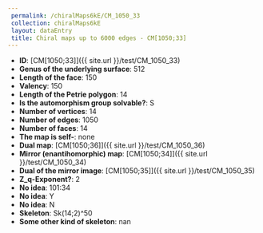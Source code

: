 ```yaml
--- 
 permalink: /chiralMaps6kE/CM_1050_33 
 collection: chiralMaps6kE
 layout: dataEntry
 title: Chiral maps up to 6000 edges - CM[1050;33]
---
```


- **ID**: [CM[1050;33]]({{ site.url }}/test/CM_1050_33)
- **Genus of the underlying surface**: 512
- **Length of the face**: 150
- **Valency**: 150
- **Length of the Petrie polygon**: 14
- **Is the automorphism group solvable?**: S
- **Number of vertices**: 14
- **Number of edges**: 1050
- **Number of faces**: 14
- **The map is self-**: none
- **Dual map**: [CM[1050;36]]({{ site.url }}/test/CM_1050_36)
- **Mirror (enantihomorphic) map**: [CM[1050;34]]({{ site.url }}/test/CM_1050_34)
- **Dual of the mirror image**: [CM[1050;35]]({{ site.url }}/test/CM_1050_35)
- **Z_q-Exponent?**: 2
- **No idea**:  101:34
- **No idea**: Y
- **No idea**: N
- **Skeleton**: Sk(14;2)^50
- **Some other kind of skeleton**: nan
